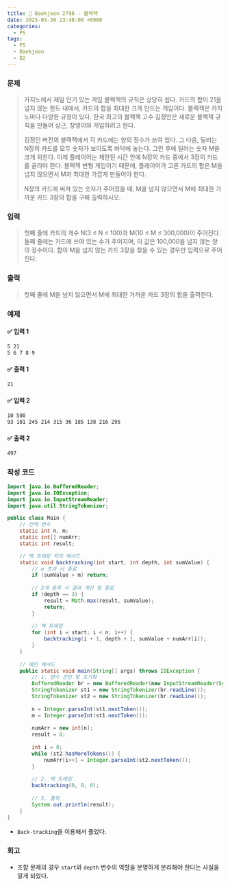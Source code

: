```yaml
---
title: 🧩 Baekjoon 2798 - 블랙잭
date: 2025-03-30 23:48:00 +0900
categories:
  - PS
tags:
  - PS
  - Baekjoon
  - B2
---
```


### 문제
> 카지노에서 제일 인기 있는 게임 블랙잭의 규칙은 상당히 쉽다. 
> 카드의 합이 21을 넘지 않는 한도 내에서, 카드의 합을 최대한 크게 만드는 게임이다. 
> 블랙잭은 카지노마다 다양한 규정이 있다. 
> 한국 최고의 블랙잭 고수 김정인은 새로운 블랙잭 규칙을 만들어 상근, 창영이와 게임하려고 한다.
> 
> 김정인 버전의 블랙잭에서 각 카드에는 양의 정수가 쓰여 있다. 
> 그 다음, 딜러는 N장의 카드를 모두 숫자가 보이도록 바닥에 놓는다. 
> 그런 후에 딜러는 숫자 M을 크게 외친다. 
> 이제 플레이어는 제한된 시간 안에 N장의 카드 중에서 3장의 카드를 골라야 한다. 
> 블랙잭 변형 게임이기 때문에, 플레이어가 고른 카드의 합은 M을 넘지 않으면서 M과 최대한 가깝게 만들어야 한다.  
> 
> N장의 카드에 써져 있는 숫자가 주어졌을 때, M을 넘지 않으면서 M에 최대한 가까운 카드 3장의 합을 구해 출력하시오.


### 입력
> 첫째 줄에 카드의 개수 N(3 ≤ N ≤ 100)과 M(10 ≤ M ≤ 300,000)이 주어진다. 
> 둘째 줄에는 카드에 쓰여 있는 수가 주어지며, 이 값은 100,000을 넘지 않는 양의 정수이다. 
> 합이 M을 넘지 않는 카드 3장을 찾을 수 있는 경우만 입력으로 주어진다.


### 출력
> 첫째 줄에 M을 넘지 않으면서 M에 최대한 가까운 카드 3장의 합을 출력한다.


### 예제
#### ✅ 입력 1
```bash
5 21
5 6 7 8 9
```

#### ✅ 출력 1
```bash
21
```

#### ✅ 입력 2
```bash
10 500
93 181 245 214 315 36 185 138 216 295
```

#### ✅ 출력 2
```bash
497
```


### 작성 코드
```java
import java.io.BufferedReader;
import java.io.IOException;
import java.io.InputStreamReader;
import java.util.StringTokenizer;

public class Main {
	// 전역 변수
	static int n, m;
	static int[] numArr;
	static int result;

	// 백 트래킹 처리 메서드
	static void backtracking(int start, int depth, int sumValue) {
		// m 초과 시 종료
		if (sumValue > m) return;
		
		// 3개 충족 시 결과 계산 및 종료
		if (depth == 3) {
			result = Math.max(result, sumValue);
			return;
		}
		
		// 백 트래킹
		for (int i = start; i < n; i++) {
			backtracking(i + 1, depth + 1, sumValue + numArr[i]);
		}
	}
	
	// 메인 메서드
	public static void main(String[] args) throws IOException {
		// 1. 변수 선언 및 초기화
		BufferedReader br = new BufferedReader(new InputStreamReader(System.in));
		StringTokenizer st1 = new StringTokenizer(br.readLine());
		StringTokenizer st2 = new StringTokenizer(br.readLine());
		
		n = Integer.parseInt(st1.nextToken());
		m = Integer.parseInt(st1.nextToken());
		
		numArr = new int[n];
		result = 0;
		
		int i = 0;
		while (st2.hasMoreTokens()) {
			numArr[i++] = Integer.parseInt(st2.nextToken());
		}
		
		// 2. 백 트래킹
		backtracking(0, 0, 0);
		
		// 3. 출력
		System.out.println(result);
	}
}
```
- `Back-tracking`을 이용해서 풀었다.


### 회고
- 조합 문제의 경우 `start`와 `depth` 변수의 역할을 분명하게 분리해야 한다는 사실을 알게 되었다.